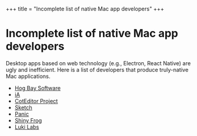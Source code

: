 +++
title = "Incomplete list of native Mac app developers"
+++

# Incomplete list of native Mac app developers

Desktop apps based on web technology (e.g., Electron, React Native) are ugly and inefficient.
Here is a list of developers that produce truly-native Mac applications.

- [Hog Bay Software](https://www.hogbaysoftware.com)
- [iA](https://ia.net)
- [CotEditor Project](https://coteditor.com)
- [Sketch](https://www.sketch.com)
- [Panic](https://panic.com)
- [Shiny Frog](https://bear.app)
- [Luki Labs](https://www.craft.do)
